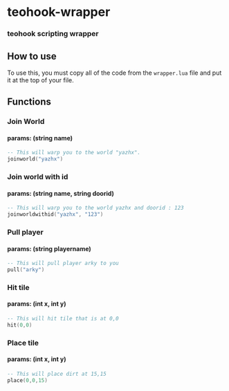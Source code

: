 # teohook-wrapper

### teohook scripting wrapper

## How to use
To use this, you must copy all of the code from the `wrapper.lua` file and put it at the top of your file.

## Functions

### Join World
#### params: (string name)
```lua
-- This will warp you to the world "yazhx".
joinworld("yazhx")
```

### Join world with id
#### params: (string name, string doorid)
```lua
-- This will warp you to the world yazhx and doorid : 123
joinworldwithid("yazhx", "123")
```

### Pull player
#### params: (string playername)
```lua
-- This will pull player arky to you
pull("arky")
```

### Hit tile
#### params: (int x, int y)
```lua
-- This will hit tile that is at 0,0
hit(0,0)
```

### Place tile
#### params: (int x, int y)
```lua
-- This will place dirt at 15,15
place(0,0,15)
```
